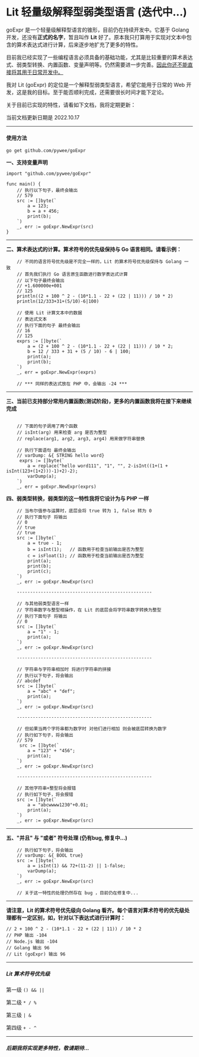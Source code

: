# Lit 轻量级解释型弱类型语言 (迭代中...)


goExpr 是一个轻量级解释型语言的锥形，目前仍在持续开发中。它基于 Golang 开发，还没有<b>正式的名字</b>，暂且叫作 <b>Lit</b> 好了。原本我只打算用于实现对文本中包含的算术表达式进行计算，后来逐步地扩充了更多的特性。

目前我已经实现了一些编程语言必须具备的基础功能，尤其是比较重要的算术表达式、弱类型转换、内置函数、变量声明等。仍然需要进一步完善。<u>因此你还不能直接将其用于日常开发中。</u>

我对 Lit (goExpr) 的定位是一个解释型弱类型语言，希望它能用于日常的 Web 开发，这是我的目标。至于能否顺利完成，还需要很长时间才能下定论。

关于目前已实现的特性，请看如下文档，我将定期更新：

当前文档更新日期是 2022.10.17

---

#### 使用方法


```
go get github.com/pywee/goExpr
```



**一、支持变量声明**
```golang
import "github.com/pywee/goExpr"

func main() {
    // 执行以下句子，最终会输出
    // 579
    src := []byte(`
        a = 123;
        b = a + 456;
        print(b);
    `)
    _, err := goExpr.NewExpr(src)
}

```

---

**二、算术表达式的计算。算术符号的优先级保持与 Go 语言相同。请看示例：**

```golang
    // 不同的语言符号优先级是不完全一样的，Lit 的算术符号优先级保持与 Golang 一致
    // 首先我们执行 Go 语言原生函数进行数学表达式计算
    // 以下句子最终会输出 
    // +1.600000e+001
    // 125
    println((2 + 100 ^ 2 - (10*1.1 - 22 + (22 | 11))) / 10 * 2)
    println(12/333+31+(5/10)-6|100)

    // 使用 Lit 计算文本中的数据
    // 表达式文本
    // 执行下面的句子 最终会输出
    // 16
    // 125
    exprs := []byte(`
        a = (2 + 100 ^ 2 - (10*1.1 - 22 + (22 | 11))) / 10 * 2;
        b = 12 / 333 + 31 + (5 / 10) - 6 | 100;
        print(a);
        print(b);
    `)
    _, err = goExpr.NewExpr(exprs)

    // *** 同样的表达式放在 PHP 中，会输出 -24 ***

```

---

**三、当前已支持部分常用内置函数(测试阶段)，更多的内置函数我将在接下来继续完成**

```golang

    // 下面的句子调用了两个函数 
    // isInt(arg) 用来检查 arg 是否为整型 
    // replace(arg1, arg2, arg3, arg4) 用来做字符串替换

    // 执行下面语句 最终会输出
    // varDump: &{ STRING hello word} 
     exprs := []byte(`
        a = replace("hello word111", "1", "", 2-isInt((1+(1 + isInt(123+(1+2)))-1)+2)-2);
        varDump(a);
    `)
    _, err = goExpr.NewExpr(exprs)

```

**四、弱类型转换，弱类型的这一特性我将它设计为与 PHP 一样**
```golang
    // 当布尔值参与运算时，底层会将 true 转为 1, false 转为 0
    // 执行下面句子 将输出
    // 0
    // true
    // true
    src := []byte(`
        a = true - 1;
        b = isInt(1);   // 函数用于检查当前输出是否为整型
        c = isFloat(1); // 函数用于检查当前输出是否为整型
        print(a);
        print(b);
        print(c);
    `)
    _, err := goExpr.NewExpr(src)

    ---------------------------------------------------

    // 与其他弱类型语言一样
    // 字符串数字与整型相操作，在 Lit 的底层会将字符串数字转换为整型
    // 执行下面句子 将输出
    // 0
    src := []byte(`
        a = "1" - 1;
        print(a);
    `)
    _, err := goExpr.NewExpr(src)

    ---------------------------------------------------

    // 字符串与字符串相加时 将进行字符串的拼接
    // 执行以下句子，将会输出
    // abcdef
    src := []byte(`
        a = "abc" + "def";
        print(a);
    `)
    _, err := goExpr.NewExpr(src)

    ---------------------------------------------------

    // 但如果当两个字符串都为数字时 对他们进行相加 则会被底层转换为数字
    // 执行如下句子，将会输出
    // 579
     src := []byte(`
        a = "123" + "456";
        print(a);
    `)
    _, err := goExpr.NewExpr(src)

    ---------------------------------------------------

    // 其他字符串+整型将会报错
    // 执行如下句子，将会报错
    src := []byte(`
    	a = "abcwwww1230"+0.01;
    	print(a);
    `)
    _, err := goExpr.NewExpr(src)
```


---


**五、"并且" 与 "或者" 符号处理 (仍有bug, 修复中...)**
```golang
    // 执行如下句子，将会输出
    // varDump: &{ BOOL true}
    src := []byte(`
        a = isInt(1) && 72+(11-2) || 1-false;
        varDump(a);
    `)
    _, err := goExpr.NewExpr(src)

    // 关于这一特性的处理仍然存在 bug ，目前仍在修复中...

```


---



**请注意，Lit 的算术符号优先级向 Golang 看齐。每个语言对算术符号的优先级处理都有一定区别，如，针对以下表达式进行计算时：**

``` golang
// 2 + 100 ^ 2 - (10*1.1 - 22 + (22 | 11)) / 10 * 2
// PHP 输出 -104
// Node.js 输出 -104
// Golang 输出 96
// Lit (goExpr) 输出 96
```

---

##### Lit 算术符号优先级
第一级  ``` () && || ```

第二级  ``` * / % ```

第三级 ```| &``` 

第四级  ``` + - ^ ```

---




##### 后期我将实现更多特性，敬请期待...

